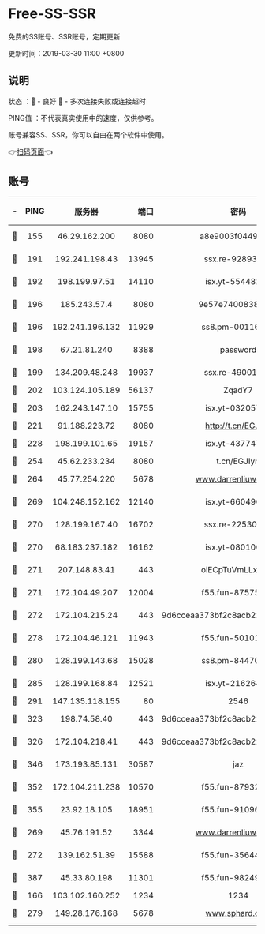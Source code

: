 # Free-SS-SSR

免费的SS账号、SSR账号，定期更新

更新时间：2019-03-30 11:00 +0800

## 说明

状态     ：🙂 - 良好 🙁 - 多次连接失败或连接超时

PING值   ：不代表真实使用中的速度，仅供参考。

账号兼容SS、SSR，你可以自由在两个软件中使用。

👉[扫码页面](https://liesauer.github.io/Free-SS-SSR/)👈

## 账号

|-|PING|服务器|端口|密码|加密方式|区域|
|:----:|:----:|:-----:|-----:|:----:|:----:|:----:|
|🙂|155|46.29.162.200|8080|a8e9003f0449cea5|chacha20-ietf|RU|
|🙂|191|192.241.198.43|13945|ssx.re-92893313|aes-256-cfb|US|
|🙂|192|198.199.97.51|14110|isx.yt-55448216|aes-256-cfb|US|
|🙂|196|185.243.57.4|8080|9e57e7400838a01e|chacha20-ietf|US|
|🙂|196|192.241.196.132|11929|ss8.pm-00116909|aes-256-cfb|US|
|🙂|198|67.21.81.240|8388|password|aes-256-cfb|US|
|🙂|199|134.209.48.248|19937|ssx.re-49001523|aes-256-cfb|US|
|🙂|202|103.124.105.189|56137|ZqadY7|chacha20|US|
|🙂|203|162.243.147.10|15755|isx.yt-03205725|aes-256-cfb|US|
|🙂|221|91.188.223.72|8080|http://t.cn/EGJIyrl|rc4-md5|RU|
|🙂|228|198.199.101.65|19157|isx.yt-43774742|aes-256-cfb|US|
|🙂|254|45.62.233.234|8080|t.cn/EGJIyrl|rc4-md5|CA|
|🙂|264|45.77.254.220|5678|www.darrenliuwei.com|aes-256-cfb|SG|
|🙂|269|104.248.152.162|12140|isx.yt-66049026|aes-256-cfb|SG|
|🙂|270|128.199.167.40|16702|ssx.re-22530324|aes-256-cfb|SG|
|🙂|270|68.183.237.182|16162|isx.yt-08010046|aes-256-cfb|SG|
|🙂|271|207.148.83.41|443|oiECpTuVmLLxk4Ts|aes-256-cfb|AU|
|🙂|271|172.104.49.207|12004|f55.fun-87575174|aes-256-cfb|SG|
|🙂|272|172.104.215.24|443|9d6cceaa373bf2c8acb22e60b6a58be6|aes-256-cfb|US|
|🙂|278|172.104.46.121|11943|f55.fun-50101204|aes-256-cfb|SG|
|🙂|280|128.199.143.68|15028|ss8.pm-84470034|aes-256-cfb|SG|
|🙂|285|128.199.168.84|12521|isx.yt-21626467|aes-256-cfb|SG|
|🙂|291|147.135.118.155|80|2546|chacha20|US|
|🙂|323|198.74.58.40|443|9d6cceaa373bf2c8acb22e60b6a58be6|aes-256-cfb|US|
|🙂|326|172.104.218.41|443|9d6cceaa373bf2c8acb22e60b6a58be6|aes-256-cfb|US|
|🙂|346|173.193.85.131|30587|jaz|aes-256-cfb|US|
|🙂|352|172.104.211.238|10570|f55.fun-87932091|aes-256-cfb|US|
|🙂|355|23.92.18.105|18951|f55.fun-91096122|aes-256-cfb|US|
|🙂|269|45.76.191.52|3344|www.darrenliuwei.com|aes-256-cfb|JP|
|🙂|272|139.162.51.39|15588|f55.fun-35644357|aes-256-cfb|SG|
|🙂|387|45.33.80.198|11301|f55.fun-98249734|aes-256-cfb|US|
|🙁|166|103.102.160.252|1234|1234|rc4-md5|JP|
|🙁|279|149.28.176.168|5678|www.sphard.com|aes-256-cfb|AU|
